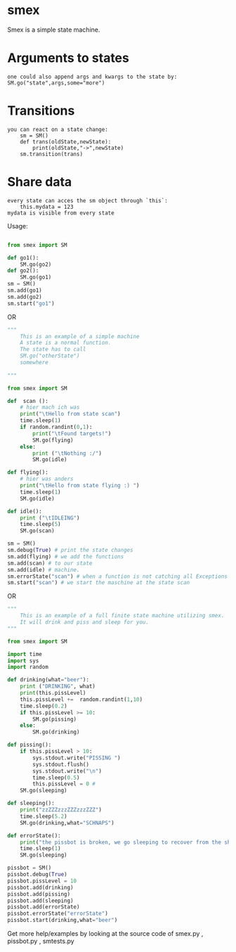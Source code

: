 smex
=====
Smex is a simple state machine.


Arguments to states
===================
	one could also append args and kwargs to the state by:
	SM.go("state",args,some="more")
Transitions
===========
	you can react on a state change:
		sm = SM()
		def trans(oldState,newState):
			print(oldState,"->",newState)
		sm.transition(trans)		
Share data
==========
	every state can acces the sm object through `this`:
		this.mydata = 123
	mydata is visible from every state


Usage:	
```python

from smex import SM

def go1():
	SM.go(go2)
def go2():
	SM.go(go1)
sm = SM()
sm.add(go1)
sm.add(go2)
sm.start("go1")
```

OR
```python
""" 
	This is an example of a simple machine 
	A state is a normal function.
	The state has to call 
	SM.go("otherState")
	somewhere
	
"""

from smex import SM

def  scan ():
	# hier mach ich was
	print("\tHello from state scan")
	time.sleep(1)
	if random.randint(0,1):
		print("\tFound targets!")
		SM.go(flying)
	else:
		print ("\tNothing :/")
		SM.go(idle)

def flying():
	# hier was anders
	print("\tHello from state flying :) ")
	time.sleep(1)
	SM.go(idle)

def idle():
	print ("\tIDLEING")
	time.sleep(5)
	SM.go(scan)

sm = SM() 
sm.debug(True) # print the state changes
sm.add(flying) # we add the functions
sm.add(scan) # to our state
sm.add(idle) # machine.
sm.errorState("scan") # when a function is not catching all Exceptions we go to this state
sm.start("scan") # we start the maschine at the state scan
```

OR
```python
""" 
	This is an example of a full finite state machine utilizing smex.
	It will drink and piss and sleep for you.
"""

from smex import SM

import time 
import sys
import random

def drinking(what="beer"):
	print ("DRINKING", what)
	print(this.pissLevel)
	this.pissLevel +=  random.randint(1,10)
	time.sleep(0.2)
	if this.pissLevel >= 10:
		SM.go(pissing)
	else:
		SM.go(drinking)

def pissing():
	if this.pissLevel > 10:
		sys.stdout.write("PISSING ")
		sys.stdout.flush()
		sys.stdout.write("\n")
		time.sleep(0.5)
		this.pissLevel = 0 #
	SM.go(sleeping)

def sleeping():
	print("zzZZZzzzZZZzzzZZZ")
	time.sleep(5.2)
	SM.go(drinking,what="SCHNAPS")

def errorState():
	print("the pissbot is broken, we go sleeping to recover from the shock : ) ")
	time.sleep(1)
	SM.go(sleeping)

pissbot = SM()
pissbot.debug(True)
pissbot.pissLevel = 10
pissbot.add(drinking)
pissbot.add(pissing)
pissbot.add(sleeping)
pissbot.add(errorState)
pissbot.errorState("errorState")
pissbot.start(drinking,what="beer")
```
Get more help/examples by looking at the source code of
smex.py , pissbot.py , smtests.py